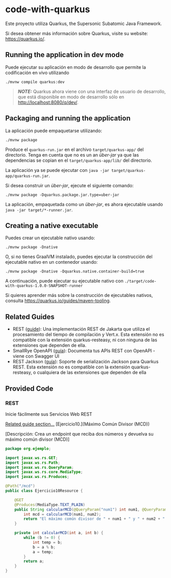 # code-with-quarkus

Este proyecto utiliza Quarkus, the Supersonic Subatomic Java Framework.

Si desea obtener más información sobre Quarkus, visite su website: <https://quarkus.io/>.

## Running the application in dev mode

Puede ejecutar su aplicación en modo de desarrollo que permite la codificación en vivo utilizando

```shell script
./mvnw compile quarkus:dev
```

> **_NOTE:_**  Quarkus ahora viene con una interfaz de usuario de desarrollo, que está disponible en modo de desarrollo sólo en <http://localhost:8080/q/dev/>.

## Packaging and running the application

La aplicación puede empaquetarse utilizando:

```shell script
./mvnw package
```

Produce el `quarkus-run.jar` en el archivo `target/quarkus-app/` del directorio.
Tenga en cuenta que no es un an _über-jar_ ya que las dependencias se copian en el `target/quarkus-app/lib/` del directorio.

La aplicación ya se puede ejecutar con `java -jar target/quarkus-app/quarkus-run.jar`.

Si desea construir un _über-jar_, ejecute el siguiente comando:

```shell script
./mvnw package -Dquarkus.package.jar.type=uber-jar
```

La aplicación, empaquetada como un _über-jar_, es ahora ejecutable usando `java -jar target/*-runner.jar`.

## Creating a native executable

Puedes crear un ejecutable nativo usando:

```shell script
./mvnw package -Dnative
```

O, si no tienes GraalVM instalado, puedes ejecutar la construcción del ejecutable nativo en un contenedor usando:

```shell script
./mvnw package -Dnative -Dquarkus.native.container-build=true
```

A continuación, puede ejecutar su ejecutable nativo con `./target/code-with-quarkus-1.0.0-SNAPSHOT-runner`

Si quieres aprender más sobre la construcción de ejecutables nativos, consulta <https://quarkus.io/guides/maven-tooling>.

## Related Guides

- REST ([guide](https://quarkus.io/guides/rest)): Una implementación REST de Jakarta que utiliza el procesamiento del tiempo de compilación y Vert.x. Esta extensión no es compatible con la extensión quarkus-resteasy, ni con ninguna de las extensiones que dependen de ella.
- SmallRye OpenAPI ([guía](https://quarkus.io/guides/openapi-swaggerui)): Documenta tus APIs REST con OpenAPI - viene con Swagger UI
- REST Jackson ([guía](https://quarkus.io/guides/rest#json-serialisation)): Soporte de serialización Jackson para Quarkus REST. Esta extensión no es compatible con la extensión quarkus-resteasy, o cualquiera de las extensiones que dependen de ella

## Provided Code

### REST

Inicie fácilmente sus Servicios Web REST

[Related guide section...](https://quarkus.io/guides/getting-started-reactive#reactive-jax-rs-resources)
[Ejercicio10.](Máximo Común Divisor (MCD))

[Descripción: Crea un endpoint que reciba dos números y devuelva su máximo común divisor (MCD)]

```java
package org.ejemplo;

import javax.ws.rs.GET;
import javax.ws.rs.Path;
import javax.ws.rs.QueryParam;
import javax.ws.rs.core.MediaType;
import javax.ws.rs.Produces;

@Path("/mcd")
public class Ejercicio10Resource {

    @GET
    @Produces(MediaType.TEXT_PLAIN)
    public String calcularMCD(@QueryParam("num1") int num1, @QueryParam("num2") int num2) {
        int mcd = calcularMCD(num1, num2);
        return "El máximo común divisor de " + num1 + " y " + num2 + " es " + mcd;
    }

    private int calcularMCD(int a, int b) {
        while (b != 0) {
            int temp = b;
            b = a % b;
            a = temp;
        }
        return a;
    }
}
